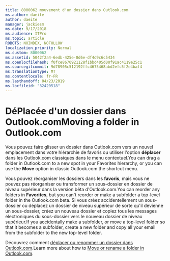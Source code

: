 ```yaml
---
title: 8000062 mouvement d'un dossier dans Outlook.com
ms.author: daeite
author: daeite
manager: jackiesm
ms.date: 9/17/2018
ms.audience: ITPro
ms.topic: article
ROBOTS: NOINDEX, NOFOLLOW
localization_priority: Normal
ms.custom: 8000062
ms.assetid: 5042f2a4-6edb-425e-8d6e-df4d9c6c5434
ms.openlocfilehash: f0fce8670921128f1bbd405d00f91ac4119e25c1
ms.sourcegitcommit: 9d78905c512192ffc4675468abd2efc5f2e4baf4
ms.translationtype: MT
ms.contentlocale: fr-FR
ms.lasthandoff: 04/23/2019
ms.locfileid: "32420518"
---
```

# <a name="moving-a-folder-in-outlookcom"></a><span data-ttu-id="0958f-102">DéPlacée d'un dossier dans Outlook.com</span><span class="sxs-lookup"><span data-stu-id="0958f-102">Moving a folder in Outlook.com</span></span>

<span data-ttu-id="0958f-103">Vous pouvez faire glisser un dossier dans Outlook.com vers un nouvel emplacement dans votre hiérarchie de favoris ou utiliser l'option **déplacer** dans les Outlook.com classiques dans le menu contextuel.</span><span class="sxs-lookup"><span data-stu-id="0958f-103">You can drag a folder in Outlook.com to a new spot in your Favorites hierarchy, or you can use the **Move** option in classic Outlook.com the shortcut menu.</span></span> 
  
<span data-ttu-id="0958f-104">Vous pouvez réorganiser les dossiers dans les **favoris**, mais vous ne pouvez pas réorganiser ou transformer un sous-dossier en dossier de niveau supérieur dans la version bêta d'Outlook.com.</span><span class="sxs-lookup"><span data-stu-id="0958f-104">You can reorder any folders in **Favorites**, but you can't reorder or make a subfolder a top-level folder in the Outlook.com beta.</span></span> <span data-ttu-id="0958f-105">Si vous créez accidentellement un sous-dossier ou déplacez un dossier de niveau supérieur de sorte qu'il devienne un sous-dossier, créez un nouveau dossier et copiez tous les messages électroniques du sous-dossier vers le nouveau dossier de niveau supérieur.</span><span class="sxs-lookup"><span data-stu-id="0958f-105">If you accidentally make a subfolder, or move a top-level folder so that it becomes a subfolder, create a new folder and copy all your email from the subfolder to the new top-level folder.</span></span> 
  
<span data-ttu-id="0958f-106">Découvrez comment [déplacer ou renommer un dossier dans Outlook.com](https://support.office.com/article/c9c66fed-8a7c-426a-afc6-0d46a72080fb).</span><span class="sxs-lookup"><span data-stu-id="0958f-106">Learn more about how to [Move or rename a folder in Outlook.com](https://support.office.com/article/c9c66fed-8a7c-426a-afc6-0d46a72080fb).</span></span>
  

